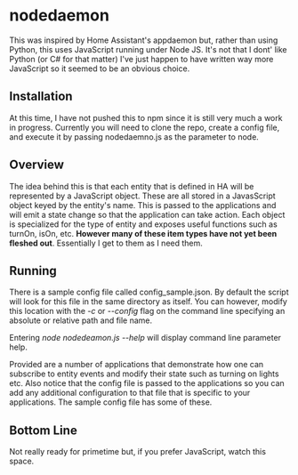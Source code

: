 # nodedaemon
This was inspired by Home Assistant's appdaemon but, rather than using Python, this uses JavaScript running under Node JS. It's not that I dont' like Python (or C# for that matter) I've just happen to have written way more JavaScript so it seemed to be an obvious choice.

## Installation
At this time, I have not pushed this to npm since it is still very much a work in progress. Currently you will need to clone the repo, create a config file, and execute it by passing nodedaemno.js as the parameter to node.

## Overview
The idea behind this is that each entity that is defined in HA will be represented by a JavaScript object. These are all stored in a JavasScript object keyed by the entity's name. This is passed to the applications and will emit a state change so that the application can take action. Each object is specialized for the type of entity and exposes useful functions such as turnOn, isOn, etc. **However many of these item types have not yet been fleshed out**. Essentially I get to them as I need them.

## Running
There is a sample config file called config_sample.json. By default the script will look for this file in the same directory as itself. You can however, modify this location with the _-c_ or _--config_ flag on the command line specifying an absolute or relative path and file name. 

Entering _node nodedeamon.js --help_ will display command line parameter help.

Provided are a number of applications that demonstrate how one can subscribe to entity events and modify their state such as turning on lights etc. Also notice that the config file is passed to the applications so you can add any additional configuration to that file that is specific to your applications. The sample config file has some of these. 

## Bottom Line
Not really ready for primetime but, if you prefer JavaScript, watch this space.
